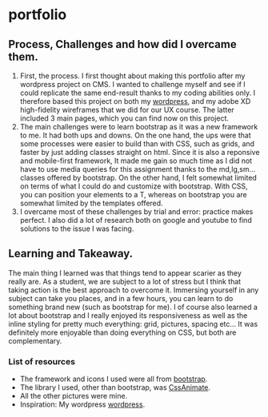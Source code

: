 # portfolio
## Process, Challenges and how did I overcame them.
1. First, the process. I first thought about making this portfolio after my wordpress project on CMS. I wanted to challenge myself and see if I could replicate the same end-result thanks to my coding abilities only. I therefore based this project on both my [wordpress](https://aminemenhich.com/), and my adobe XD high-fidelity wireframes that we did for our UX course. The latter included 3 main pages, which you can find now on this project.
2. The main challenges were to learn bootstrap as it was a new framework to me. It had both ups and downs. 
On the one hand, the ups were that some processes were easier to build than with CSS, such as grids, and faster by just adding classes straight on html. Since it is also a reponsive and mobile-first framework, It made me gain so much time as I did not have to use media queries for this assignment thanks to the md,lg,sm... classes offered by bootstrap.
On the other hand, I felt somewhat limited on terms of what I could do and customize with bootstrap. With CSS, you can position your elements to a T, whereas on bootstrap you are somewhat limited by the templates offered.
3. I overcame most of these challenges by trial and error: practice makes perfect. I also did a lot of research both on google and youtube to find solutions to the issue I was facing. 

## Learning and Takeaway.

The main thing I learned was that things tend to appear scarier as they really are. As a student, we are subject to a lot of stress but I think that taking action is the best approach to overcome it. Immersing yourself in any subject can take you places, and in a few hours, you can learn to do something brand new (such as bootstrap for me). I of course also learned a lot about bootstrap and I really enjoyed its responsiveness as well as the inline styling for pretty much everything: grid, pictures, spacing etc... 
It was definitely more enjoyable than doing everything on CSS, but both are complementary. 

### List of resources

- The framework and icons I used were all from [bootstrap](https://getbootstrap.com/).
- The library I used, other than bootstrap, was [CssAnimate](https://animate.style/).
- All the other pictures were mine.
- Inspiration: My wordpress [wordpress](https://aminemenhich.com/).

